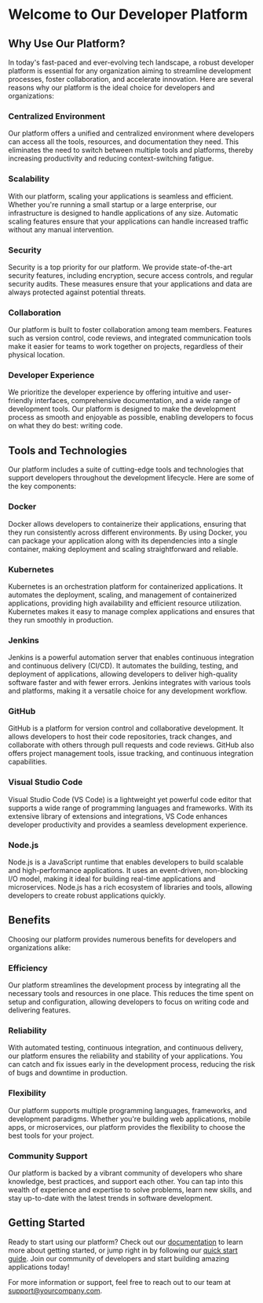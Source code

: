 # Welcome to Our Developer Platform

## Why Use Our Platform?

In today's fast-paced and ever-evolving tech landscape, a robust developer platform is essential for any organization aiming to streamline development processes, foster collaboration, and accelerate innovation. Here are several reasons why our platform is the ideal choice for developers and organizations:

### Centralized Environment

Our platform offers a unified and centralized environment where developers can access all the tools, resources, and documentation they need. This eliminates the need to switch between multiple tools and platforms, thereby increasing productivity and reducing context-switching fatigue.

### Scalability

With our platform, scaling your applications is seamless and efficient. Whether you're running a small startup or a large enterprise, our infrastructure is designed to handle applications of any size. Automatic scaling features ensure that your applications can handle increased traffic without any manual intervention.

### Security

Security is a top priority for our platform. We provide state-of-the-art security features, including encryption, secure access controls, and regular security audits. These measures ensure that your applications and data are always protected against potential threats.

### Collaboration

Our platform is built to foster collaboration among team members. Features such as version control, code reviews, and integrated communication tools make it easier for teams to work together on projects, regardless of their physical location.

### Developer Experience

We prioritize the developer experience by offering intuitive and user-friendly interfaces, comprehensive documentation, and a wide range of development tools. Our platform is designed to make the development process as smooth and enjoyable as possible, enabling developers to focus on what they do best: writing code.

## Tools and Technologies

Our platform includes a suite of cutting-edge tools and technologies that support developers throughout the development lifecycle. Here are some of the key components:

### Docker

Docker allows developers to containerize their applications, ensuring that they run consistently across different environments. By using Docker, you can package your application along with its dependencies into a single container, making deployment and scaling straightforward and reliable.

### Kubernetes

Kubernetes is an orchestration platform for containerized applications. It automates the deployment, scaling, and management of containerized applications, providing high availability and efficient resource utilization. Kubernetes makes it easy to manage complex applications and ensures that they run smoothly in production.

### Jenkins

Jenkins is a powerful automation server that enables continuous integration and continuous delivery (CI/CD). It automates the building, testing, and deployment of applications, allowing developers to deliver high-quality software faster and with fewer errors. Jenkins integrates with various tools and platforms, making it a versatile choice for any development workflow.

### GitHub

GitHub is a platform for version control and collaborative development. It allows developers to host their code repositories, track changes, and collaborate with others through pull requests and code reviews. GitHub also offers project management tools, issue tracking, and continuous integration capabilities.

### Visual Studio Code

Visual Studio Code (VS Code) is a lightweight yet powerful code editor that supports a wide range of programming languages and frameworks. With its extensive library of extensions and integrations, VS Code enhances developer productivity and provides a seamless development experience.

### Node.js

Node.js is a JavaScript runtime that enables developers to build scalable and high-performance applications. It uses an event-driven, non-blocking I/O model, making it ideal for building real-time applications and microservices. Node.js has a rich ecosystem of libraries and tools, allowing developers to create robust applications quickly.

## Benefits

Choosing our platform provides numerous benefits for developers and organizations alike:

### Efficiency

Our platform streamlines the development process by integrating all the necessary tools and resources in one place. This reduces the time spent on setup and configuration, allowing developers to focus on writing code and delivering features.

### Reliability

With automated testing, continuous integration, and continuous delivery, our platform ensures the reliability and stability of your applications. You can catch and fix issues early in the development process, reducing the risk of bugs and downtime in production.

### Flexibility

Our platform supports multiple programming languages, frameworks, and development paradigms. Whether you're building web applications, mobile apps, or microservices, our platform provides the flexibility to choose the best tools for your project.

### Community Support

Our platform is backed by a vibrant community of developers who share knowledge, best practices, and support each other. You can tap into this wealth of experience and expertise to solve problems, learn new skills, and stay up-to-date with the latest trends in software development.

## Getting Started

Ready to start using our platform? Check out our [documentation](./docs/intro) to learn more about getting started, or jump right in by following our [quick start guide](./docs/intro). Join our community of developers and start building amazing applications today!

For more information or support, feel free to reach out to our team at [support@yourcompany.com](mailto:support@yourcompany.com).
